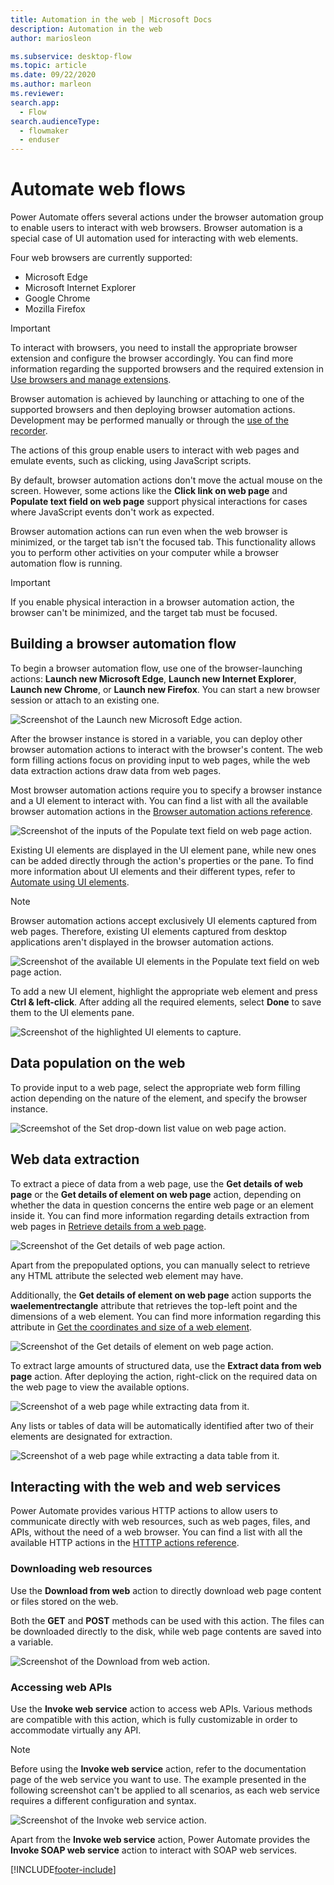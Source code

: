 ```yaml
---
title: Automation in the web | Microsoft Docs
description: Automation in the web
author: mariosleon

ms.subservice: desktop-flow
ms.topic: article
ms.date: 09/22/2020
ms.author: marleon
ms.reviewer: 
search.app: 
  - Flow
search.audienceType: 
  - flowmaker
  - enduser
---
```

# Automate web flows

Power Automate offers several actions under the browser automation group to enable users to interact with web browsers. Browser automation is a special case of UI automation used for interacting with web elements.

Four web browsers are currently supported:
- Microsoft Edge
- Microsoft Internet Explorer
- Google Chrome
- Mozilla Firefox

> [!IMPORTANT]
> To interact with browsers, you need to install the appropriate browser extension and configure the browser accordingly. You can find more information regarding the supported browsers and the required extension in [Use browsers and manage extensions](using-browsers.md).

Browser automation is achieved by launching or attaching to one of the supported browsers and then deploying browser automation actions. Development may be performed manually or through the [use of the recorder](recording-flow.md).

The actions of this group enable users to interact with web pages and emulate events, such as clicking, using JavaScript scripts. 

By default, browser automation actions don't move the actual mouse on the screen. However, some actions like the **Click link on web page** and **Populate text field on web page** support physical interactions for cases where JavaScript events don't work as expected.

Browser automation actions can run even when the web browser is minimized, or the target tab isn't the focused tab. This functionality allows you to perform other activities on your computer while a browser automation flow is running. 

> [!IMPORTANT]
> If you enable physical interaction in a browser automation action, the browser can't be minimized, and the target tab must be focused.

## Building a browser automation flow

To begin a browser automation flow, use one of the browser-launching actions: **Launch new Microsoft Edge**, **Launch new Internet Explorer**, **Launch new Chrome**, or **Launch new Firefox**. You can start a new browser session or attach to an existing one.

![Screenshot of the Launch new Microsoft Edge action.](.\media\web-automation\launch-new-microsoft-edge-action.png)

After the browser instance is stored in a variable, you can deploy other browser automation actions to interact with the browser's content. The web form filling actions focus on providing input to web pages, while the web data extraction actions draw data from web pages.

Most browser automation actions require you to specify a browser instance and a UI element to interact with. You can find a list with all the available browser automation actions in the [Browser automation actions reference](actions-reference/webautomation.md).

![Screenshot of the inputs of the Populate text field on web page action.](.\media\web-automation\web-action-inputs.png)

Existing UI elements are displayed in the UI element pane, while new ones can be added directly through the action's properties or the pane. To find more information about UI elements and their different types, refer to [Automate using UI elements](ui-elements.md).

> [!NOTE]
> Browser automation actions accept exclusively UI elements captured from web pages. Therefore, existing UI elements captured from desktop applications aren't displayed in the browser automation actions.


![Screenshot of the available UI elements in the Populate text field on web page action.](.\media\web-automation\adding-new-elements-through-a-web-action.png)

To add a new UI element, highlight the appropriate web element and press **Ctrl & left-click**. After adding all the required elements, select **Done** to save them to the UI elements pane.

![Screenshot of the highlighted UI elements to capture.](.\media\web-automation\capturing-new-elements.png)

## Data population on the web

To provide input to a web page, select the appropriate web form filling action depending on the nature of the element, and specify the browser instance.

![Screemshot of the Set drop-down list value on web page action.](.\media\web-automation\set-drop-down-list-value-on-web-page-action.png)

## Web data extraction

To extract a piece of data from a web page, use the **Get details of web page** or the **Get details of element on web page** action, depending on whether the data in question concerns the entire web page or an element inside it. You can find more information regarding details extraction from web pages in [Retrieve details from a web page](how-to/retrieve-details-web-page.md).

![Screenshot of the Get details of web page action.](.\media\web-automation\get-details-of-web-page-action.png)

Apart from the prepopulated options, you can manually select to retrieve any HTML attribute the selected web element may have. 

Additionally, the **Get details of element on web page** action supports the **waelementrectangle** attribute that retrieves the top-left point and the dimensions of a web element. You can find more information regarding this attribute in [Get the coordinates and size of a web element](how-to/get-coordinates-size-web-element.md).

![Screenshot of the Get details of element on web page action.](.\media\web-automation\get-details-of-element-on-web-page-action.png)

To extract large amounts of structured data, use the **Extract data from web page** action. After deploying the action, right-click on the required data on the web page to view the available options.

![Screenshot of a web page while extracting data from it.](.\media\web-automation\extracting-data-from-web-page.png)

Any lists or tables of data will be automatically identified after two of their elements are designated for extraction.

![Screenshot of a web page while extracting a data table from it.](.\media\web-automation\extracting-data-table-from-web-page.png)

## Interacting with the web and web services

Power Automate provides various HTTP actions to allow users to communicate directly with web resources, such as web pages, files, and APIs, without the need of a web browser. You can find a list with all the available HTTP actions in the [HTTTP actions reference](actions-reference/web.md).

### Downloading web resources

Use the **Download from web** action to directly download web page content or files stored on the web.

Both the **GET** and **POST** methods can be used with this action. The files can be downloaded directly to the disk, while web page contents are saved into a variable.

![Screenshot of the Download from web action.](./media/interacting-web-services/download-from-web-action.png)

### Accessing web APIs

Use the **Invoke web service** action to access web APIs. Various methods are compatible with this action, which is fully customizable in order to accommodate virtually any API.

> [!NOTE]
> Before using the **Invoke web service** action, refer to the documentation page of the web service you want to use. The example presented in the following screenshot can't be applied to all scenarios, as each web service requires a different configuration and syntax. 

![Screenshot of the Invoke web service action.](./media/interacting-web-services/invoke-web-service-action.png)

Apart from the **Invoke web service** action, Power Automate provides the **Invoke SOAP web service** action to interact with SOAP web services.

[!INCLUDE[footer-include](../includes/footer-banner.md)]